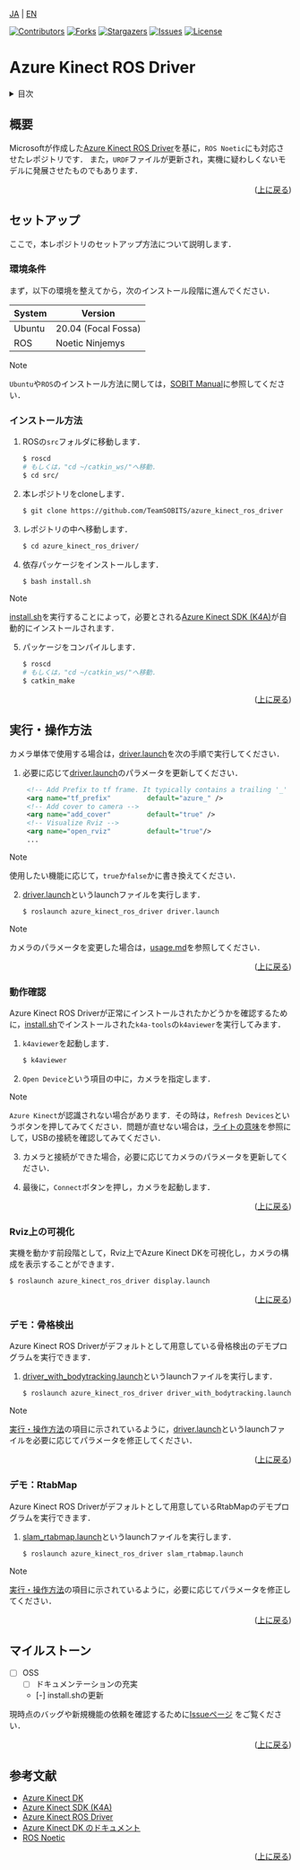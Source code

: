 <a name="readme-top"></a>

[JA](README.md) | [EN](README.en.md)

[![Contributors][contributors-shield]][contributors-url]
[![Forks][forks-shield]][forks-url]
[![Stargazers][stars-shield]][stars-url]
[![Issues][issues-shield]][issues-url]
[![License][license-shield]][license-url]

# Azure Kinect ROS Driver

<!-- 目次 -->
<details>
  <summary>目次</summary>
  <ol>
    <li>
      <a href="#概要">概要</a>
    </li>
    <li>
      <a href="#環境構築">環境構築</a>
      <ul>
        <li><a href="#環境条件">環境条件</a></li>
        <li><a href="#インストール方法">インストール方法</a></li>
      </ul>
    </li>
    <li>
    　<a href="#実行・操作方法">実行・操作方法</a>
      <ul>
        <li><a href="#動作確認">動作確認</a></li>
        <li><a href="#Rviz上の可視化">Rviz上の可視化</a></li>
        <li><a href="#デモ：骨格検出">デモ：骨格検出</a></li>
        <li><a href="#デモ：RtabMap">デモ：RtabMap</a></li>
      </ul>
    </li>
    <li>
    <li><a href="#マイルストーン">マイルストーン</a></li>
    <!-- <li><a href="#contributing">Contributing</a></li> -->
    <!-- <li><a href="#license">License</a></li> -->
    <li><a href="#参考文献">参考文献</a></li>
  </ol>
</details>



<!-- レポジトリの概要 -->
## 概要

Microsoftが作成した[Azure Kinect ROS Driver](https://github.com/microsoft/Azure_Kinect_ROS_Driver)を基に，`ROS Noetic`にも対応させたレポジトリです．
また，`URDF`ファイルが更新され，実機に疑わしくないモデルに発展させたものでもあります．

<p align="right">(<a href="#readme-top">上に戻る</a>)</p>



<!-- セットアップ -->
## セットアップ

ここで，本レポジトリのセットアップ方法について説明します．

### 環境条件

まず，以下の環境を整えてから，次のインストール段階に進んでください．

| System  | Version |
| ------------- | ------------- |
| Ubuntu | 20.04 (Focal Fossa) |
| ROS | Noetic Ninjemys |

> [!NOTE]
> `Ubuntu`や`ROS`のインストール方法に関しては，[SOBIT Manual](https://github.com/TeamSOBITS/sobits_manual#%E9%96%8B%E7%99%BA%E7%92%B0%E5%A2%83%E3%81%AB%E3%81%A4%E3%81%84%E3%81%A6)に参照してください．

### インストール方法

1. ROSの`src`フォルダに移動します．
   ```sh
   $ roscd
   # もしくは，"cd ~/catkin_ws/"へ移動．
   $ cd src/
   ```
2. 本レポジトリをcloneします．
   ```sh
   $ git clone https://github.com/TeamSOBITS/azure_kinect_ros_driver
   ```
3. レポジトリの中へ移動します．
   ```sh
   $ cd azure_kinect_ros_driver/
   ```
4. 依存パッケージをインストールします．
   ```sh
   $ bash install.sh
   ```

> [!NOTE]
> [install.sh](install.sh)を実行することによって，必要とされる[Azure Kinect SDK (K4A)](https://github.com/microsoft/Azure-Kinect-Sensor-SDK)が自動的にインストールされます．

5. パッケージをコンパイルします．
   ```sh
   $ roscd
   # もしくは，"cd ~/catkin_ws/"へ移動．
   $ catkin_make
   ```

<p align="right">(<a href="#readme-top">上に戻る</a>)</p>



<!-- 実行・操作方法 -->
## 実行・操作方法

カメラ単体で使用する場合は，[driver.launch](launch/driver.launch)を次の手順で実行してください．


1. 必要に応じて[driver.launch](launch/driver.launch)のパラメータを更新してください．
   ```xml
    <!-- Add Prefix to tf frame. It typically contains a trailing '_' unless empty. -->
    <arg name="tf_prefix"         default="azure_" />
    <!-- Add cover to camera -->
    <arg name="add_cover"         default="true" />
    <!-- Visualize Rviz -->
    <arg name="open_rviz"         default="true"/>
    ...
   ```
> [!NOTE]
> 使用したい機能に応じて，`true`か`false`かに書き換えてください．

2. [driver.launch](launch/driver.launch)というlaunchファイルを実行します．
   ```sh
   $ roslaunch azure_kinect_ros_driver driver.launch
   ```

> [!NOTE]
> カメラのパラメータを変更した場合は，[usage.md](docs/usage.md)を参照してください．

<p align="right">(<a href="#readme-top">上に戻る</a>)</p>


### 動作確認

Azure Kinect ROS Driverが正常にインストールされたかどうかを確認するために，[install.sh](install.sh)でインストールされた`k4a-tools`の`k4aviewer`を実行してみます．

1. `k4aviewer`を起動します．
    ```sh
    $ k4aviewer
    ```

2. `Open Device`という項目の中に，カメラを指定します．

> [!NOTE]
> `Azure Kinect`が認識されない場合があります．その時は，`Refresh Devices`というボタンを押してみてください．問題が直せない場合は，[ライトの意味](https://learn.microsoft.com/ja-jp/azure/kinect-dk/hardware-specification#what-does-the-light-mean)を参照にして，USBの接続を確認してみてください．

3. カメラと接続ができた場合，必要に応じてカメラのパラメータを更新してください．

4. 最後に，`Connect`ボタンを押し，カメラを起動します．

<p align="right">(<a href="#readme-top">上に戻る</a>)</p>


### Rviz上の可視化
実機を動かす前段階として，Rviz上でAzure Kinect DKを可視化し，カメラの構成を表示することができます．

```sh
$ roslaunch azure_kinect_ros_driver display.launch
```

<p align="right">(<a href="#readme-top">上に戻る</a>)</p>


### デモ：骨格検出

Azure Kinect ROS Driverがデフォルトとして用意している骨格検出のデモプログラムを実行できます．

1. [driver_with_bodytracking.launch](launch/driver_with_bodytracking.launch)というlaunchファイルを実行します．
    ```sh
    $ roslaunch azure_kinect_ros_driver driver_with_bodytracking.launch
    ```

> [!NOTE]
> [実行・操作方法](#実行・操作方法)の項目に示されているように，[driver.launch](launch/driver.launch)というlaunchファイルを必要に応じてパラメータを修正してください．

<p align="right">(<a href="#readme-top">上に戻る</a>)</p>


### デモ：RtabMap

Azure Kinect ROS Driverがデフォルトとして用意しているRtabMapのデモプログラムを実行できます．

1. [slam_rtabmap.launch](launch/slam_rtabmap.launch)というlaunchファイルを実行します．
    ```sh
    $ roslaunch azure_kinect_ros_driver slam_rtabmap.launch
    ```

> [!NOTE]
> [実行・操作方法](#実行・操作方法)の項目に示されているように，必要に応じてパラメータを修正してください．

<p align="right">(<a href="#readme-top">上に戻る</a>)</p>


<!-- マイルストーン -->
## マイルストーン

- [ ] OSS
    - [ ] ドキュメンテーションの充実
    - [-] install.shの更新

現時点のバッグや新規機能の依頼を確認するために[Issueページ][license-url] をご覧ください．

<p align="right">(<a href="#readme-top">上に戻る</a>)</p>


<!-- CONTRIBUTING -->
<!-- ## Contributing

Contributions are what make the open source community such an amazing place to learn, inspire, and create. Any contributions you make are **greatly appreciated**.

If you have a suggestion that would make this better, please fork the repo and create a pull request. You can also simply open an issue with the tag "enhancement".
Don't forget to give the project a star! Thanks again!

1. Fork the Project
2. Create your Feature Branch (`git checkout -b feature/AmazingFeature`)
3. Commit your Changes (`git commit -m 'Add some AmazingFeature'`)
4. Push to the Branch (`git push origin feature/AmazingFeature`)
5. Open a Pull Request

<p align="right">(<a href="#readme-top">上に戻る</a>)</p> -->



<!-- LICENSE -->
<!-- ## License

Distributed under the MIT License. See `LICENSE.txt` for more NOTErmation.

<p align="right">(<a href="#readme-top">上に戻る</a>)</p> -->



<!-- 参考文献 -->
## 参考文献

* [Azure Kinect DK](https://azure.microsoft.com/ja-jp/products/kinect-dk)
* [Azure Kinect SDK (K4A)](https://github.com/microsoft/Azure-Kinect-Sensor-SDK)
* [Azure Kinect ROS Driver](https://github.com/microsoft/Azure_Kinect_ROS_Driver)
* [Azure Kinect DK のドキュメント](https://learn.microsoft.com/ja-jp/azure/kinect-dk/)
* [ROS Noetic](http://wiki.ros.org/noetic)

<p align="right">(<a href="#readme-top">上に戻る</a>)</p>



<!-- MARKDOWN LINKS & IMAGES -->
<!-- https://www.markdownguide.org/basic-syntax/#reference-style-links -->
[contributors-shield]: https://img.shields.io/github/contributors/TeamSOBITS/azure_kinect_ros_driver.svg?style=for-the-badge
[contributors-url]: https://github.com/TeamSOBITS/azure_kinect_ros_driver/graphs/contributors
[forks-shield]: https://img.shields.io/github/forks/TeamSOBITS/azure_kinect_ros_driver.svg?style=for-the-badge
[forks-url]: https://github.com/TeamSOBITS/azure_kinect_ros_driver/network/members
[stars-shield]: https://img.shields.io/github/stars/TeamSOBITS/azure_kinect_ros_driver.svg?style=for-the-badge
[stars-url]: https://github.com/TeamSOBITS/azure_kinect_ros_driver/stargazers
[issues-shield]: https://img.shields.io/github/issues/TeamSOBITS/azure_kinect_ros_driver.svg?style=for-the-badge
[issues-url]: https://github.com/TeamSOBITS/azure_kinect_ros_driver/issues
[license-shield]: https://img.shields.io/github/license/TeamSOBITS/azure_kinect_ros_driver.svg?style=for-the-badge
[license-url]: https://github.com/TeamSOBITS/azure_kinect_ros_driver/blob/master/LICENSE